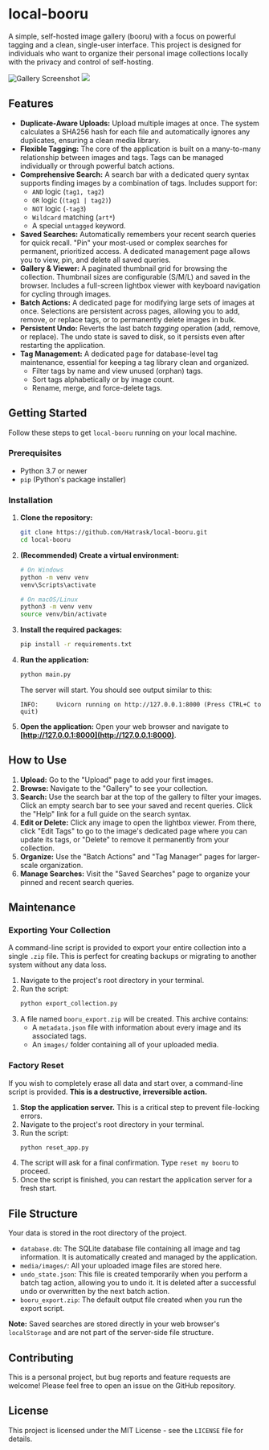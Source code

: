 # local-booru

A simple, self-hosted image gallery (booru) with a focus on powerful tagging and a clean, single-user interface. This project is designed for individuals who want to organize their personal image collections locally with the privacy and control of self-hosting.

![Gallery Screenshot](https://i.ibb.co/KzXXbhrJ/2025-08-04-19-31.jpg)
![](https://i.ibb.co/nNwd88cc/2025-08-04-19-31-1.jpg)

## Features

*   **Duplicate-Aware Uploads:** Upload multiple images at once. The system calculates a SHA256 hash for each file and automatically ignores any duplicates, ensuring a clean media library.
*   **Flexible Tagging:** The core of the application is built on a many-to-many relationship between images and tags. Tags can be managed individually or through powerful batch actions.
*   **Comprehensive Search:** A search bar with a dedicated query syntax supports finding images by a combination of tags. Includes support for:
    *   `AND` logic (`tag1, tag2`)
    *   `OR` logic (`(tag1 | tag2)`)
    *   `NOT` logic (`-tag3`)
    *   `Wildcard` matching (`art*`)
    *   A special `untagged` keyword.
*   **Saved Searches:** Automatically remembers your recent search queries for quick recall. "Pin" your most-used or complex searches for permanent, prioritized access. A dedicated management page allows you to view, pin, and delete all saved queries.
*   **Gallery & Viewer:** A paginated thumbnail grid for browsing the collection. Thumbnail sizes are configurable (S/M/L) and saved in the browser. Includes a full-screen lightbox viewer with keyboard navigation for cycling through images.
*   **Batch Actions:** A dedicated page for modifying large sets of images at once. Selections are persistent across pages, allowing you to add, remove, or replace tags, or to permanently delete images in bulk.
*   **Persistent Undo:** Reverts the last batch *tagging* operation (add, remove, or replace). The undo state is saved to disk, so it persists even after restarting the application.
*   **Tag Management:** A dedicated page for database-level tag maintenance, essential for keeping a tag library clean and organized.
    *   Filter tags by name and view unused (orphan) tags.
    *   Sort tags alphabetically or by image count.
    *   Rename, merge, and force-delete tags.

## Getting Started

Follow these steps to get `local-booru` running on your local machine.

### Prerequisites

*   Python 3.7 or newer
*   `pip` (Python's package installer)

### Installation

1.  **Clone the repository:**
    ```bash
    git clone https://github.com/Hatrask/local-booru.git
    cd local-booru
    ```

2.  **(Recommended) Create a virtual environment:**
    ```bash
    # On Windows
    python -m venv venv
    venv\Scripts\activate
    
    # On macOS/Linux
    python3 -m venv venv
    source venv/bin/activate
    ```

3.  **Install the required packages:**
    ```bash
    pip install -r requirements.txt
    ```

4.  **Run the application:**
    ```bash
    python main.py
    ```
    The server will start. You should see output similar to this:
    ```
    INFO:     Uvicorn running on http://127.0.0.1:8000 (Press CTRL+C to quit)
    ```

5.  **Open the application:**
    Open your web browser and navigate to **[http://127.0.0.1:8000](http://127.0.0.1:8000)**.

## How to Use

1.  **Upload:** Go to the "Upload" page to add your first images.
2.  **Browse:** Navigate to the "Gallery" to see your collection.
3.  **Search:** Use the search bar at the top of the gallery to filter your images. Click an empty search bar to see your saved and recent queries. Click the "Help" link for a full guide on the search syntax.
4.  **Edit or Delete:** Click any image to open the lightbox viewer. From there, click "Edit Tags" to go to the image's dedicated page where you can update its tags, or "Delete" to remove it permanently from your collection.
5.  **Organize:** Use the "Batch Actions" and "Tag Manager" pages for larger-scale organization.
6.  **Manage Searches:** Visit the "Saved Searches" page to organize your pinned and recent search queries.

## Maintenance

### Exporting Your Collection

A command-line script is provided to export your entire collection into a single `.zip` file. This is perfect for creating backups or migrating to another system without any data loss.

1.  Navigate to the project's root directory in your terminal.
2.  Run the script:
    ```bash
    python export_collection.py
    ```
3.  A file named `booru_export.zip` will be created. This archive contains:
    *   A `metadata.json` file with information about every image and its associated tags.
    *   An `images/` folder containing all of your uploaded media.

### Factory Reset

If you wish to completely erase all data and start over, a command-line script is provided. **This is a destructive, irreversible action.**

1.  **Stop the application server.** This is a critical step to prevent file-locking errors.
2.  Navigate to the project's root directory in your terminal.
3.  Run the script:
    ```bash
    python reset_app.py
    ```
4.  The script will ask for a final confirmation. Type `reset my booru` to proceed.
5.  Once the script is finished, you can restart the application server for a fresh start.

## File Structure

Your data is stored in the root directory of the project.

*   `database.db`: The SQLite database file containing all image and tag information. It is automatically created and managed by the application.
*   `media/images/`: All your uploaded image files are stored here.
*   `undo_state.json`: This file is created temporarily when you perform a batch tag action, allowing you to undo it. It is deleted after a successful undo or overwritten by the next batch action.
*   `booru_export.zip`: The default output file created when you run the export script.

**Note:** Saved searches are stored directly in your web browser's `localStorage` and are not part of the server-side file structure.

## Contributing

This is a personal project, but bug reports and feature requests are welcome! Please feel free to open an issue on the GitHub repository.

## License

This project is licensed under the MIT License - see the `LICENSE` file for details.